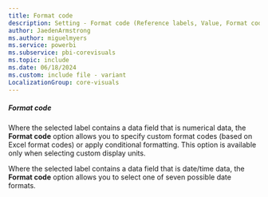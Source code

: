 ```yaml
---
title: Format code
description: Setting - Format code (Reference labels, Value, Format code)
author: JaedenArmstrong
ms.author: miguelmyers
ms.service: powerbi
ms.subservice: pbi-corevisuals
ms.topic: include
ms.date: 06/18/2024
ms.custom: include file - variant
LocalizationGroup: core-visuals
---
```

##### Format code

Where the selected label contains a data field that is numerical data, the **Format code** option allows you to specify custom format codes (based on Excel format codes) or apply conditional formatting. This option is available only when selecting custom display units.  

Where the selected label contains a data field that is date/time data, the **Format code** option allows you to select one of seven possible date formats.
